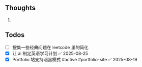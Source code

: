 ## Thoughts
1. 
## Todos
- [ ] 搜集一些经典问题在 leetcode 里的简化
- [x] 让 ai 制定英语学习计划 ✅ 2025-08-25
- [x] Portfolio 站支持暗黑模式 #active #portfolio-site ✅ 2025-08-19
